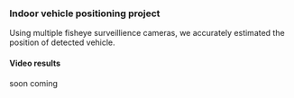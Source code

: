 ### Indoor vehicle positioning project

Using multiple fisheye surveillience cameras, 
we accurately estimated the position of detected vehicle.  

#### Video results

soon coming
